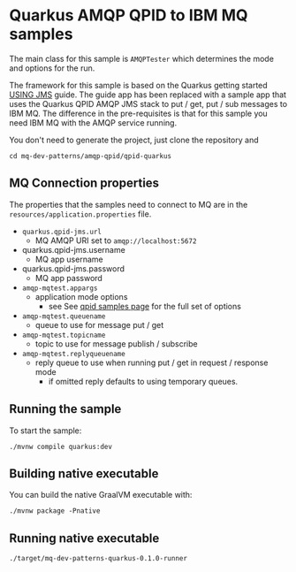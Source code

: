 # Quarkus AMQP QPID to IBM MQ samples
The main class for this sample is `AMQPTester` which determines the mode and options for the run.

The framework for this sample is based on the Quarkus getting started
[USING JMS](https://quarkus.io/guides/jms) guide. The guide app has been replaced
with a sample app that uses the Quarkus QPID AMQP JMS stack to put / get, put / sub
messages to IBM MQ. The difference in the pre-requisites is that for this sample
you need IBM MQ with the AMQP service running.

You don't need to generate the project, just clone the repository and
````
cd mq-dev-patterns/amqp-qpid/qpid-quarkus
````

## MQ Connection properties
The properties that the samples need to connect to MQ are in the
`resources/application.properties` file.

* `quarkus.qpid-jms.url`
  * MQ AMQP URI
    set to `amqp://localhost:5672`
* quarkus.qpid-jms.username
  * MQ app username
* quarkus.qpid-jms.password
  * MQ app password
* `amqp-mqtest.appargs`
  * application mode options
    * see See [qpid samples page](/amqp-qpid/README.md) for the full set of options
* `amqp-mqtest.queuename`
  * queue to use for message put / get
* `amqp-mqtest.topicname`
  * topic to use for message publish / subscribe
* `amqp-mqtest.replyqueuename`
  * reply queue to use when running put / get in request / response mode
    * if omitted reply defaults to using temporary queues.

## Running the sample
To start the sample:
````
./mvnw compile quarkus:dev
````

## Building native executable
You can build the native GraalVM executable with:
````
./mvnw package -Pnative
````

## Running native executable
````
./target/mq-dev-patterns-quarkus-0.1.0-runner
````
